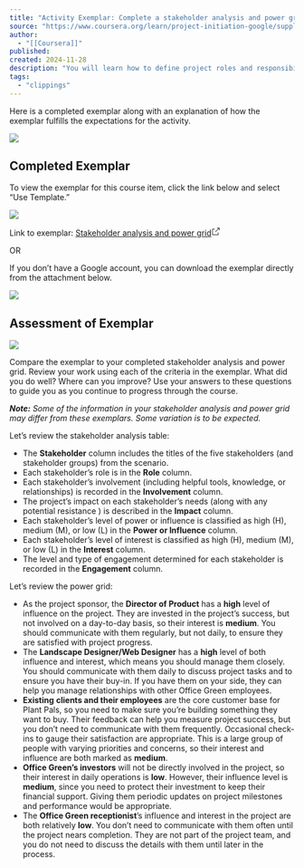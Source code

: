 ```yaml
---
title: "Activity Exemplar: Complete a stakeholder analysis and power grid | Coursera"
source: "https://www.coursera.org/learn/project-initiation-google/supplement/fY451/activity-exemplar-complete-a-stakeholder-analysis-and-power-grid"
author:
  - "[[Coursera]]"
published:
created: 2024-11-28
description: "You will learn how to define project roles and responsibilities, complete a stakeholder analysis, and utilize RACI charts to define and communicate project team member responsibilities. Learn online and earn valuable credentials from top ..."
tags:
  - "clippings"
---
```

Here is a completed exemplar along with an explanation of how the exemplar fulfills the expectations for the activity.

![](https://d3c33hcgiwev3.cloudfront.net/imageAssetProxy.v1/SXjWZepxT5641mXqce-eIw_570c6ced4f174a038efe9ba0ef266ea3_line-b.png?expiry=1732924800000&hmac=Vvf_YMOqY1Y0-4KuhsBid3E5oIenDJ3CAmEfvbZouLM)

## Completed Exemplar

To view the exemplar for this course item, click the link below and select “Use Template.”

![](https://d3c33hcgiwev3.cloudfront.net/imageAssetProxy.v1/DlnMUnV2QvqZzFJ1dqL6GQ_1af86de306034b2ca95bce06f59edff2_graphic-line-left.png?expiry=1732924800000&hmac=2b4JT2RzFJabor1NJN2MnjMmHoIRvCu735j566hSKuY)

Link to exemplar: [Stakeholder analysis and power grid<svg aria-labelledby="cds-react-aria-116-title" fill="none" focusable="false" height="16" role="img" viewBox="0 0 16 16" width="16" class="css-1fxlwhd" id="cds-react-aria-116"><title id="cds-react-aria-116-title">Opens in a new tab</title><path fill-rule="evenodd" clip-rule="evenodd" d="M1.5 3.5H6v1H2.5v9h9V10h1v4.5h-11v-11zM13.5 2.5H10v-1h4.5V6h-1V2.5z" fill="currentColor"></path><path fill-rule="evenodd" clip-rule="evenodd" d="M6.646 8.646l7-7 .708.708-7 7-.708-.708z" fill="currentColor"></path></svg>](https://docs.google.com/presentation/d/1MGMR8PnaicMBuwobE31GZo8uysDTHujB64P1xnzpT7g/template/preview)

OR

If you don’t have a Google account, you can download the exemplar directly from the attachment below.

![](https://d3c33hcgiwev3.cloudfront.net/imageAssetProxy.v1/SJDYOom0ThqQ2DqJtO4axw_9dad069929e7499ab585a6a7b09a29f3_graphic-line-Right.png?expiry=1732924800000&hmac=GoLxeiuDsmJlBtYjgZKJFpBIOKHHHqX8O33av1jGTi4)

## Assessment of Exemplar

![](https://d3c33hcgiwev3.cloudfront.net/imageAssetProxy.v1/nHJ2FIScTsKydhSEnJ7CmQ_ca78843a16fd42a7bbc01612d37b6b86_1-21.png?expiry=1732924800000&hmac=t1BQ8hrCLP7PJwkTw5ZvelLGQK58B0EdUVdRgZPWbgA)

Compare the exemplar to your completed stakeholder analysis and power grid. Review your work using each of the criteria in the exemplar. What did you do well? Where can you improve? Use your answers to these questions to guide you as you continue to progress through the course. 

***Note:*** *Some of the information in your stakeholder analysis and power grid may differ from these exemplars. Some variation is to be expected.* 

Let’s review the stakeholder analysis table:

- The **Stakeholder** column includes the titles of the five stakeholders (and stakeholder groups) from the scenario.
- Each stakeholder’s role is in the **Role** column.
- Each stakeholder’s involvement (including helpful tools, knowledge, or relationships) is recorded in the **Involvement** column.
- The project’s impact on each stakeholder’s needs (along with any potential resistance ) is described in the **Impact** column.
- Each stakeholder’s level of power or influence is classified as high (H), medium (M), or low (L) in the **Power or Influence** column.
- Each stakeholder’s level of interest is classified as high (H), medium (M), or low (L) in the **Interest** column.
- The level and type of engagement determined for each stakeholder is recorded in the **Engagement** column.

Let’s review the power grid:

- As the project sponsor, the **Director of Product** has a **high** level of influence on the project. They are invested in the project’s success, but not involved on a day-to-day basis, so their interest is **medium**. You should communicate with them regularly, but not daily, to ensure they are satisfied with project progress.
- The **Landscape Designer/Web Designer** has a **high** level of both influence and interest, which means you should manage them closely. You should communicate with them daily to discuss project tasks and to ensure you have their buy-in. If you have them on your side, they can help you manage relationships with other Office Green employees.
- **Existing** **clients and their employees** are the core customer base for Plant Pals, so you need to make sure you’re building something they want to buy. Their feedback can help you measure project success, but you don’t need to communicate with them frequently. Occasional check-ins to gauge their satisfaction are appropriate. This is a large group of people with varying priorities and concerns, so their interest and influence are both marked as **medium**.
- **Office Green’s investors** will not be directly involved in the project, so their interest in daily operations is **low**. However, their influence level is **medium**, since you need to protect their investment to keep their financial support. Giving them periodic updates on project milestones and performance would be appropriate.
- The **Office Green receptionist**’s influence and interest in the project are both relatively **low**. You don’t need to communicate with them often until the project nears completion. They are not part of the project team, and you do not need to discuss the details with them until later in the process.